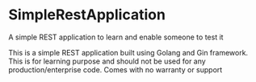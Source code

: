 # SimpleRestApplication
A simple REST application to learn and enable someone to test it

This is a simple REST application built using Golang and Gin framework. This is for learning purpose and should not be used for any production/enterprise code. Comes with no warranty or support
